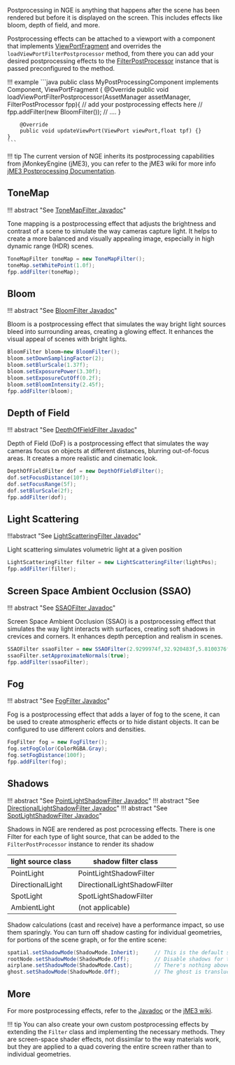 Postprocessing in NGE is anything that happens after the scene has been rendered but before it is displayed on the screen. This includes effects like bloom, depth of field,  and more.

Postprocessing effects can be attached to a viewport with a component that implements [ViewPortFragment](https://javadoc.ngengine.org/org/ngengine/components/fragments/ViewPortFragment.html)  and overrides the `loadViewPortFilterPostprocessor` method, from there you can add your desired postprocessing effects to the [FilterPostProcessor](https://javadoc.ngengine.org/com/jme3/post/FilterPostProcessor.html) instance that is passed preconfigured to the method.

!!! example
    ```java
    public class MyPostProcessingComponent implements Component<Object>, ViewPortFragment {
        @Override
        public void loadViewPortFilterPostprocessor(AssetManager assetManager, FilterPostProcessor fpp){
            // add your postprocessing effects here
            // fpp.addFilter(new BloomFilter());
            // ....
        }

        @Override
        public void updateViewPort(ViewPort viewPort,float tpf) {}
    }
    ```


!!! tip
    The current version of NGE inherits its postprocessing capabilities from jMonkeyEngine (jME3), you can refer to the jME3 wiki for more info [jME3 Postprocessing Documentation](https://wiki.jmonkeyengine.org/docs/3.4/core/effect/effects_overview.html).


## ToneMap

!!! abstract "See [ToneMapFilter Javadoc](https://javadoc.ngengine.org/com/jme3/post/filters/ToneMapFilter.html)"

Tone mapping is a postprocessing effect that adjusts the brightness and contrast of a scene to simulate the way cameras capture light. It helps to create a more balanced and visually appealing image, especially in high dynamic range (HDR) scenes.

```java
ToneMapFilter toneMap = new ToneMapFilter();
toneMap.setWhitePoint(1.0f);
fpp.addFilter(toneMap);
```


## Bloom

!!! abstract "See [BloomFilter Javadoc](https://javadoc.ngengine.org/com/jme3/post/filters/BloomFilter.html)"

Bloom is a postprocessing effect that simulates the way bright light sources bleed into surrounding areas, creating a glowing effect. It enhances the visual appeal of scenes with bright lights.

```java
BloomFilter bloom=new BloomFilter();
bloom.setDownSamplingFactor(2);
bloom.setBlurScale(1.37f);
bloom.setExposurePower(3.30f);
bloom.setExposureCutOff(0.2f);
bloom.setBloomIntensity(2.45f);
fpp.addFilter(bloom);
```

## Depth of Field

!!! abstract "See [DepthOfFieldFilter Javadoc](https://javadoc.ngengine.org/com/jme3/post/filters/DepthOfFieldFilter.html)"

Depth of Field (DoF)  is a postprocessing effect that simulates the way cameras focus on objects at different distances, blurring out-of-focus areas. It creates a more realistic and cinematic look.

```java
DepthOfFieldFilter dof = new DepthOfFieldFilter();
dof.setFocusDistance(10f);
dof.setFocusRange(5f);
dof.setBlurScale(2f);
fpp.addFilter(dof);
```


## Light Scattering

!!!abstract "See [LightScatteringFilter Javadoc](https://javadoc.ngengine.org/com/jme3/post/filters/LightScatteringFilter.html)"

Light scattering simulates volumetric light at a given position


```java
LightScatteringFilter filter = new LightScatteringFilter(lightPos);
fpp.addFilter(filter);
```

## Screen Space Ambient Occlusion (SSAO)

!!! abstract "See [SSAOFilter Javadoc](https://javadoc.ngengine.org/com/jme3/post/ssao/SSAOFilter.html)"

Screen Space Ambient Occlusion (SSAO) is a postprocessing effect that simulates the way light interacts with surfaces, creating soft shadows in crevices and corners. It enhances depth perception and realism in scenes.

```java
SSAOFilter ssaoFilter = new SSAOFilter(2.9299974f,32.920483f,5.8100376f,0.091000035f);
ssaoFilter.setApproximateNormals(true);
fpp.addFilter(ssaoFilter);
```

## Fog
!!! abstract "See [FogFilter Javadoc](https://javadoc.ngengine.org/com/jme3/post/filters/FogFilter.html)"

Fog is a postprocessing effect that adds a layer of fog to the scene, it can be used to create atmospheric effects or to hide distant objects. It can be configured to use different colors and densities.

```java
FogFilter fog = new FogFilter();
fog.setFogColor(ColorRGBA.Gray);
fog.setFogDistance(100f);
fpp.addFilter(fog);
```


## Shadows

!!! abstract "See [PointLightShadowFilter Javadoc](https://javadoc.ngengine.org/com/jme3/shadow/PointLightShadowFilter.html)"
!!! abstract "See [DirectionalLightShadowFilter Javadoc](https://javadoc.ngengine.org/com/jme3/shadow/DirectionalLightShadowFilter.html)"
!!! abstract "See [SpotLightShadowFilter Javadoc](https://javadoc.ngengine.org/com/jme3/shadow/SpotLightShadowFilter.html)"


Shadows in NGE are rendered as post pcrocessing effects. There is one Filter for each type of light source, that can be added to the `FilterPostProcessor` instance to render its shadow

| light source class | shadow filter class |
|--------------------|---------------------|
| PointLight         | PointLightShadowFilter |
| DirectionalLight   | DirectionalLightShadowFilter |
| SpotLight          | SpotLightShadowFilter |
| AmbientLight       | (not applicable) |



Shadow calculations (cast and receive) have a performance impact, so use them sparingly. You can turn off shadow casting for individual geometries, for portions of the scene graph, or for the entire scene:

```java
spatial.setShadowMode(ShadowMode.Inherit);     // This is the default setting for new spatials.
rootNode.setShadowMode(ShadowMode.Off);        // Disable shadows for the whole scene, except where overridden.
airplane.setShadowMode(ShadowMode.Cast);       // There's nothing above the airplane to cast shadows on it.
ghost.setShadowMode(ShadowMode.Off);           // The ghost is translucent: it neither casts nor receives shadows.
```


## More

For more postprocessing effects, refer to the [Javadoc](https://javadoc.ngengine.org/com/jme3/post/filters/package-summary.html) or the [jME3 wiki](https://wiki.jmonkeyengine.org/docs/3.4/core/effect/effects_overview.html).

!!! tip 
    You can also create your own custom postprocessing effects by extending the `Filter` class and implementing the necessary methods. They are screen-space shader effects, not dissimilar to the way materials work, but they are applied to a quad covering the entire screen rather than to individual geometries.